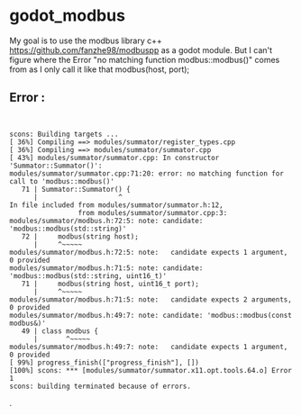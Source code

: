 # godot_modbus

My goal is to use the modbus library c++ https://github.com/fanzhe98/modbuspp as a godot module. But I can't figure where the Error "no matching function modbus::modbus()" comes from as I only call it like that modbus(host,  port); 

## Error :

<!-- language: lang-none -->
<pre><code>

scons: Building targets ...
[ 36%] Compiling ==> modules/summator/register_types.cpp
[ 36%] Compiling ==> modules/summator/summator.cpp
[ 43%] modules/summator/summator.cpp: In constructor 'Summator::Summator()':
modules/summator/summator.cpp:71:20: error: no matching function for call to 'modbus::modbus()'
   71 | Summator::Summator() {
      |                    ^
In file included from modules/summator/summator.h:12,
                 from modules/summator/summator.cpp:3:
modules/summator/modbus.h:72:5: note: candidate: 'modbus::modbus(std::string)'
   72 |     modbus(string host);
      |     ^~~~~~
modules/summator/modbus.h:72:5: note:   candidate expects 1 argument, 0 provided
modules/summator/modbus.h:71:5: note: candidate: 'modbus::modbus(std::string, uint16_t)'
   71 |     modbus(string host, uint16_t port);
      |     ^~~~~~
modules/summator/modbus.h:71:5: note:   candidate expects 2 arguments, 0 provided
modules/summator/modbus.h:49:7: note: candidate: 'modbus::modbus(const modbus&)'
   49 | class modbus {
      |       ^~~~~~
modules/summator/modbus.h:49:7: note:   candidate expects 1 argument, 0 provided
[ 99%] progress_finish(["progress_finish"], [])
[100%] scons: *** [modules/summator/summator.x11.opt.tools.64.o] Error 1
scons: building terminated because of errors.
</code></pre>.
